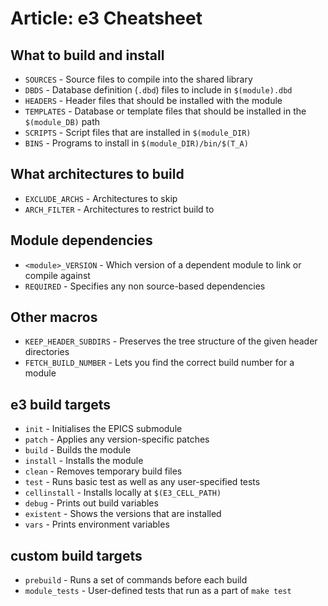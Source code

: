 # Article: e3 Cheatsheet

## What to build and install

* `SOURCES` - Source files to compile into the shared library
* `DBDS` - Database definition (`.dbd`) files to include in `$(module).dbd`
* `HEADERS` - Header files that should be installed with the module
* `TEMPLATES` - Database or template files that should be installed in the
  `$(module_DB)` path
* `SCRIPTS` - Script files that are installed in `$(module_DIR)`
* `BINS` - Programs to install in `$(module_DIR)/bin/$(T_A)`

## What architectures to build

* `EXCLUDE_ARCHS` - Architectures to skip
* `ARCH_FILTER` - Architectures to restrict build to

## Module dependencies

* `<module>_VERSION` - Which version of a dependent module to link or compile
  against
* `REQUIRED` - Specifies any non source-based dependencies

## Other macros

* `KEEP_HEADER_SUBDIRS` - Preserves the tree structure of the given header
  directories
* `FETCH_BUILD_NUMBER` - Lets you find the correct build number for a module

## e3 build targets

* `init` - Initialises the EPICS submodule
* `patch` - Applies any version-specific patches
* `build` - Builds the module
* `install` - Installs the module
* `clean` - Removes temporary build files
* `test` - Runs basic test as well as any user-specified tests
* `cellinstall` - Installs locally at `$(E3_CELL_PATH)`
* `debug` - Prints out build variables
* `existent` - Shows the versions that are installed
* `vars` - Prints environment variables

## custom build targets

* `prebuild` - Runs a set of commands before each build
* `module_tests` - User-defined tests that run as a part of `make test`
